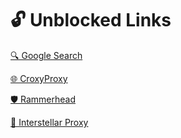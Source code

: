 # 🔓 Unblocked Links

[🔍 Google Search](https://www.google.com)

[🌐 CroxyProxy](https://croxyproxy.com)

[🛡 Rammerhead](https://rammerhead.org)

[🚀 Interstellar Proxy](https://interstellar.cx)
